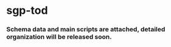 # sgp-tod

### Schema data and main scripts are attached, detailed organization will be released soon.
